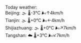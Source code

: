 Today weather:  
Beijing: 🌫  🌡️-3°C 🌬️↑4km/h  
Tianjin: 🌫  🌡️+0°C 🌬️←4km/h  
Shijiazhuang: 🌫  🌡️+0°C 🌬️↗7km/h  
Tangshan: ☁️   🌡️+3°C 🌬️↙7km/h  
